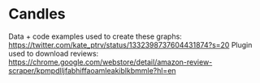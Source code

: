 # Candles
Data + code examples used to create these graphs: https://twitter.com/kate_ptrv/status/1332398737604431874?s=20
Plugin used to download reviews: https://chrome.google.com/webstore/detail/amazon-review-scraper/kpmpdlljfabhiffaoamleakiblkbmmle?hl=en
